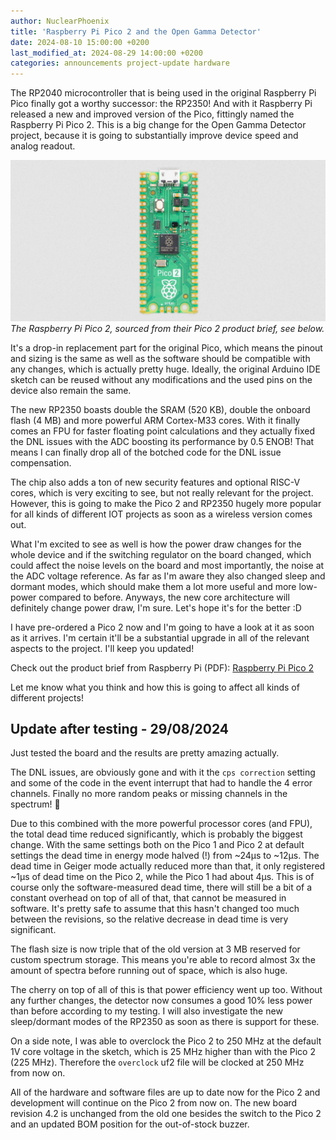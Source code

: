 ```yaml
---
author: NuclearPhoenix
title: 'Raspberry Pi Pico 2 and the Open Gamma Detector'
date: 2024-08-10 15:00:00 +0200
last_modified_at: 2024-08-29 14:00:00 +0200
categories: announcements project-update hardware
---
```


The RP2040 microcontroller that is being used in the original Raspberry Pi Pico finally got a worthy successor: the RP2350! And with it Raspberry Pi released a new and improved version of the Pico, fittingly named the Raspberry Pi Pico 2. This is a big change for the Open Gamma Detector project, because it is going to substantially improve device speed and analog readout.

![Raspberry Pi Pico 2](/assets/images/posts/pico2.png)
_The Raspberry Pi Pico 2, sourced from their Pico 2 product brief, see below._

It's a drop-in replacement part for the original Pico, which means the pinout and sizing is the same as well as the software should be compatible with any changes, which is actually pretty huge. Ideally, the original Arduino IDE sketch can be reused without any modifications and the used pins on the device also remain the same.

The new RP2350 boasts double the SRAM (520 KB), double the onboard flash (4 MB) and more powerful ARM Cortex-M33 cores. With it finally comes an FPU for faster floating point calculations and they actually fixed the DNL issues with the ADC boosting its performance by 0.5 ENOB! That means I can finally drop all of the botched code for the DNL issue compensation.

The chip also adds a ton of new security features and optional RISC-V cores, which is very exciting to see, but not really relevant for the project. However, this is going to make the Pico 2 and RP2350 hugely more popular for all kinds of different IOT projects as soon as a wireless version comes out.

What I'm excited to see as well is how the power draw changes for the whole device and if the switching regulator on the board changed, which could affect the noise levels on the board and most importantly, the noise at the ADC voltage reference. As far as I'm aware they also changed sleep and dormant modes, which should make them a lot more useful and more low-power compared to before. Anyways, the new core architecture will definitely change power draw, I'm sure. Let's hope it's for the better :D

I have pre-ordered a Pico 2 now and I'm going to have a look at it as soon as it arrives. I'm certain it'll be a substantial upgrade in all of the relevant aspects to the project. I'll keep you updated!

Check out the product brief from Raspberry Pi (PDF): [Raspberry Pi Pico 2](https://datasheets.raspberrypi.com/pico/pico-2-product-brief.pdf)

Let me know what you think and how this is going to affect all kinds of different projects!

## Update after testing - 29/08/2024

Just tested the board and the results are pretty amazing actually.

The DNL issues, are obviously gone and with it the `cps correction` setting and some of the code in the event interrupt that had to handle the 4 error channels. Finally no more random peaks or missing channels in the spectrum! :tada:

Due to this combined with the more powerful processor cores (and FPU), the total dead time reduced significantly, which is probably the biggest change. With the same settings both on the Pico 1 and Pico 2 at default settings the dead time in energy mode halved (!) from ~24µs to ~12µs. The dead time in Geiger mode actually reduced more than that, it only registered ~1µs of dead time on the Pico 2, while the Pico 1 had about 4µs. This is of course only the software-measured dead time, there will still be a bit of a constant overhead on top of all of that, that cannot be measured in software. It's pretty safe to assume that this hasn't changed too much between the revisions, so the relative decrease in dead time is very significant.

The flash size is now triple that of the old version at 3 MB reserved for custom spectrum storage. This means you're able to record almost 3x the amount of spectra before running out of space, which is also huge.

The cherry on top of all of this is that power efficiency went up too. Without any further changes, the detector now consumes a good 10% less power than before according to my testing. I will also investigate the new sleep/dormant modes of the RP2350 as soon as there is support for these.

On a side note, I was able to overclock the Pico 2 to 250 MHz at the default 1V core voltage in the sketch, which is 25 MHz higher than with the Pico 2 (225 MHz). Therefore the `overclock` uf2 file will be clocked at 250 MHz from now on.

All of the hardware and software files are up to date now for the Pico 2 and development will continue on the Pico 2 from now on. The new board revision 4.2 is unchanged from the old one besides the switch to the Pico 2 and an updated BOM position for the out-of-stock buzzer.
